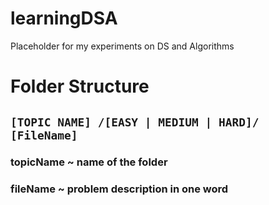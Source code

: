 # learningDSA
Placeholder for my experiments on DS and Algorithms


# Folder Structure
## `[TOPIC NAME] /[EASY | MEDIUM | HARD]/ [FileName]`

### topicName ~ name of the folder
### fileName ~ problem description in one word
